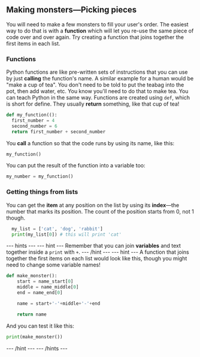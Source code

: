 ## Making monsters—Picking pieces
You will need to make a few monsters to fill your user's order. The easiest way to do that is with a **function** which will let you re-use the same piece of code over and over again. Try creating a function that joins together the first items in each list.

### Functions
Python functions are like pre-written sets of instructions that you can use by just **calling** the function's name. A similar example for a human would be "make a cup of tea". You don't need to be told to put the teabag into the pot, then add water, etc. You know you'll need to do that to make tea. You can teach Python in the same way. Functions are created using `def`, which is short for define. They usually **return** something, like that cup of tea!

```python
def my_function(():
  first_number = 4
  second_number = 6
  return first_number + second_number
```

You **call** a function so that the code runs by using its name, like this:

```python
my_function()
```

You can put the result of the function into a variable too:

```python
my_number = my_function()
```

### Getting things from lists
You can get the **item** at any position on the list by using its **index**—the number that marks its position. The count of the position starts from 0, not 1 though.

```python
  my_list = ['cat', 'dog', 'rabbit']
  print(my_list[0]) # this will print 'cat' 
```

--- hints ---
--- hint ---
Remember that you can join **variables** and text together inside a `print` with `+`.
--- /hint ---
--- hint ---
A function that joins together the first items on each list would look like this, though you might need to change some variable names!

```python
def make_monster():
    start = name_start[0]
    middle = name_middle[0]
    end = name_end[0]

    name = start+'-'+middle+'-'+end

    return name
```

And you can test it like this:

```python
print(make_monster())
```
--- /hint ---
--- /hints ---
